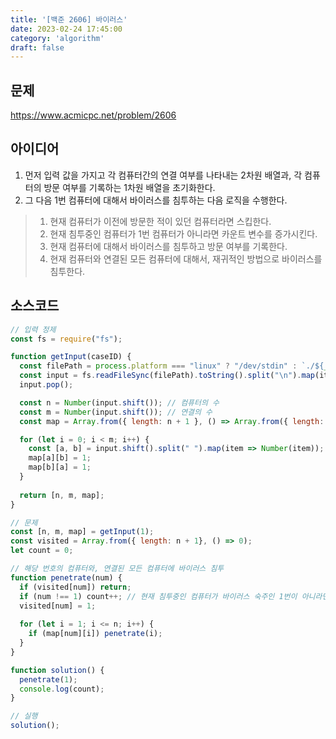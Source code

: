 ```yaml
---
title: '[백준 2606] 바이러스'
date: 2023-02-24 17:45:00
category: 'algorithm'
draft: false
---
```


## 문제
https://www.acmicpc.net/problem/2606

## 아이디어
1. 먼저 입력 값을 가지고 각 컴퓨터간의 연결 여부를 나타내는 2차원 배열과, 각 컴퓨터의 방문 여부를 기록하는 1차원 배열을 초기화한다.  
2. 그 다음 1번 컴퓨터에 대해서 바이러스를 침투하는 다음 로직을 수행한다.
> 1. 현재 컴퓨터가 이전에 방문한 적이 있던 컴퓨터라면 스킵한다.
> 2. 현재 침투중인 컴퓨터가 1번 컴퓨터가 아니라면 카운트 변수를 증가시킨다.
> 3. 현재 컴퓨터에 대해서 바이러스를 침투하고 방문 여부를 기록한다.
> 4. 현재 컴퓨터와 연결된 모든 컴퓨터에 대해서, 재귀적인 방법으로 바이러스를 침투한다.

## 소스코드
```js
// 입력 정제
const fs = require("fs");

function getInput(caseID) {
  const filePath = process.platform === "linux" ? "/dev/stdin" : `./${__dirname.split('\\').pop()}/i${caseID}.txt`;
  const input = fs.readFileSync(filePath).toString().split("\n").map(item => item.trim());
  input.pop();

  const n = Number(input.shift()); // 컴퓨터의 수
  const m = Number(input.shift()); // 연결의 수
  const map = Array.from({ length: n + 1 }, () => Array.from({ length: n + 1 }, () => 0));

  for (let i = 0; i < m; i++) {
    const [a, b] = input.shift().split(" ").map(item => Number(item));
    map[a][b] = 1;
    map[b][a] = 1;
  }
  
  return [n, m, map];
}

// 문제
const [n, m, map] = getInput(1);
const visited = Array.from({ length: n + 1}, () => 0);
let count = 0;

// 해당 번호의 컴퓨터와, 연결된 모든 컴퓨터에 바이러스 침투
function penetrate(num) {
  if (visited[num]) return;
  if (num !== 1) count++; // 현재 침투중인 컴퓨터가 바이러스 숙주인 1번이 아니라면, 카운트 증가하기
  visited[num] = 1;
  
  for (let i = 1; i <= n; i++) {
    if (map[num][i]) penetrate(i);
  }
}

function solution() {
  penetrate(1);
  console.log(count);
}

// 실행
solution();
```